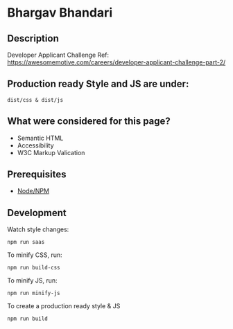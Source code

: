 # Bhargav Bhandari #

## Description ##

Developer Applicant Challenge
Ref: https://awesomemotive.com/careers/developer-applicant-challenge-part-2/

## Production ready Style and JS are under:

	dist/css & dist/js

## What were considered for this page?

- Semantic HTML
- Accessibility
- W3C Markup Valication

## Prerequisites
- [Node/NPM](https://nodejs.org/en/download/)

## Development

Watch style changes:

	npm run saas

To minify CSS, run:

	npm run build-css

To minify JS, run:

	npm run minify-js

To create a production ready style & JS

	npm run build
